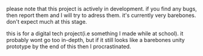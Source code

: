 please note that this project is actively in development.
if you find any bugs, then report them and I will try to adress them.
it's currently very barebones. don't expect much at this stage.

this is for a digital tech project(i.e something I made while at school). it probably wont go too in-depth, but if it still looks like a barebones unity prototype by the end of this then I procrastinated.
